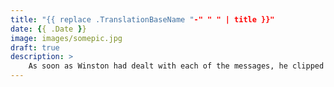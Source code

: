 ```yaml
---
title: "{{ replace .TranslationBaseName "-" " " | title }}"
date: {{ .Date }}
image: images/somepic.jpg
draft: true
description: >
    As soon as Winston had dealt with each of the messages, he clipped his speakwritten corrections to the appropriate copy of the Times and pushed them into the pneumatic tube.
---
```

